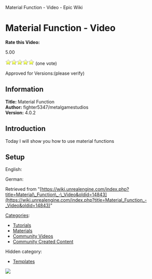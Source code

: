 Material Function - Video - Epic Wiki                    

Material Function - Video
=========================

**Rate this Video:**

5.00

![](/extensions/VoteNY/images/star_on.gif)![](/extensions/VoteNY/images/star_on.gif)![](/extensions/VoteNY/images/star_on.gif)![](/extensions/VoteNY/images/star_on.gif)![](/extensions/VoteNY/images/star_on.gif) (one vote)

Approved for Versions:(please verify)

Information
-----------

**Title:** Material Function  
**Author:** fighter5347/metalgamestudios  
**Version:** 4.0.2  
  

Introduction
------------

Today I will show you how to use material functions  
  

Setup
-----

English:  
  
German:

Retrieved from "[https://wiki.unrealengine.com/index.php?title=Material\_Function\_-\_Video&oldid=14843](https://wiki.unrealengine.com/index.php?title=Material_Function_-_Video&oldid=14843)"

[Categories](/Special:Categories "Special:Categories"):

*   [Tutorials](/Category:Tutorials "Category:Tutorials")
*   [Materials](/index.php?title=Category:Materials&action=edit&redlink=1 "Category:Materials (page does not exist)")
*   [Community Videos](/Category:Community_Videos "Category:Community Videos")
*   [Community Created Content](/Category:Community_Created_Content "Category:Community Created Content")

Hidden category:

*   [Templates](/Category:Templates "Category:Templates")

  ![](https://tracking.unrealengine.com/track.png)